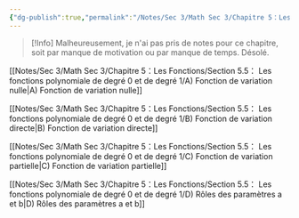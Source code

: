```yaml
---
{"dg-publish":true,"permalink":"/Notes/Sec 3/Math Sec 3/Chapitre 5：Les Fonctions/Section 5.5： Les fonctions polynomiale de degré 0 et de degré 1/"}
---
```


>[!Info] Malheureusement, je n'ai pas pris de notes pour ce chapitre, soit par manque de motivation ou par manque de temps. Désolé.

[[Notes/Sec 3/Math Sec 3/Chapitre 5：Les Fonctions/Section 5.5： Les fonctions polynomiale de degré 0 et de degré 1/A) Fonction de variation nulle\|A) Fonction de variation nulle]]

[[Notes/Sec 3/Math Sec 3/Chapitre 5：Les Fonctions/Section 5.5： Les fonctions polynomiale de degré 0 et de degré 1/B) Fonction de variation directe\|B) Fonction de variation directe]]

[[Notes/Sec 3/Math Sec 3/Chapitre 5：Les Fonctions/Section 5.5： Les fonctions polynomiale de degré 0 et de degré 1/C) Fonction de variation partielle\|C) Fonction de variation partielle]]

[[Notes/Sec 3/Math Sec 3/Chapitre 5：Les Fonctions/Section 5.5： Les fonctions polynomiale de degré 0 et de degré 1/D) Rôles des paramètres a et b\|D) Rôles des paramètres a et b]]
